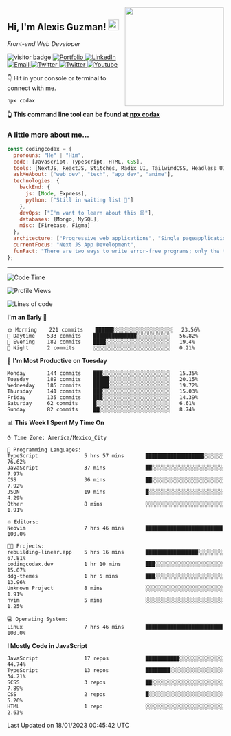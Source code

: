 <img align='right' src="https://media.giphy.com/media/M9gbBd9nbDrOTu1Mqx/giphy.gif" width="230">
<h2>Hi, I'm Alexis Guzman! <img src="https://media.giphy.com/media/hvRJCLFzcasrR4ia7z/giphy.gif" width="25px"></h2>
<p><em>Front-end Web Developer</em></p>

<p>
  <img src="https://visitor-badge.glitch.me/badge?page_id=a12989x.a12989x&left_color=black&right_color=gray" alt="visitor badge"/>
  <a href='https://www.codingcodax.dev/' target='_blank'>
    <img alt='Portfolio' src='https://img.shields.io/badge/Portfolio-black?logo=vercel&style=flat-square'>
  </a>
  <a href='https://linkedin.com/in/codingcodax/' target='_blank'>
    <img alt='LinkedIn' src='https://img.shields.io/badge/LinkedIn-black?logo=LinkedIn&style=flat-square'>
  </a>
  <a href='mailto:codingcodax@gmail.com' target='_blank'>
    <img alt='Email' src='https://img.shields.io/badge/Email-black?logo=Gmail&style=flat-square'>
  </a>
  <a href='https://twitter.com/codingcodax' target='_blank'>
    <img alt='Twitter' src='https://img.shields.io/badge/Twitter-black?logo=Twitter&style=flat-square'>
  </a>
  <a href='https://www.instagram.com/codingcodax/' target='_blank'>
    <img alt='Twitter' src='https://img.shields.io/badge/Instagram-black?logo=Instagram&style=flat-square'>
  </a>
  <a href='https://www.youtube.com/@codingcodax' target='_blank'>
    <img alt='Youtube' src='https://img.shields.io/badge/YouTube-black?logo=Youtube&style=flat-square'>
  </a>
</p>

👇 Hit in your console or terminal to connect with me.

```bash
npx codax
```
**👆 This command line tool can be found at [npx codax](https://github.com/a12989x/npx-codax)**

<h3>A little more about me...</h3>

```javascript
const codingcodax = {
  pronouns: "He" | "Him",
  code: [Javascript, Typescript, HTML, CSS],
  tools: [NextJS, ReactJS, Stitches, Radix UI, TailwindCSS, Headless UI, Prisma],
  askMeAbout: ["web dev", "tech", "app dev", "anime"],
  technologies: {
    backEnd: {
      js: [Node, Express],
      python: ["Still in waiting list 🥲"]
    },
    devOps: ["I'm want to learn about this 😊"],
    databases: [Mongo, MySQL],
    misc: [Firebase, Figma]
  },
  architecture: ["Progressive web applications", "Single pageapplications"],
  currentFocus: "Next JS App Development",
  funFact: "There are two ways to write error-free programs; only the third one works"
};
```

---

<!--START_SECTION:waka-->
![Code Time](http://img.shields.io/badge/Code%20Time-1%2C075%20hrs%206%20mins-blue)

![Profile Views](http://img.shields.io/badge/Profile%20Views-0-blue)

![Lines of code](https://img.shields.io/badge/From%20Hello%20World%20I%27ve%20Written-289%20Thousand%20lines%20of%20code-blue)

**I'm an Early 🐤** 

```text
🌞 Morning    221 commits    ██████░░░░░░░░░░░░░░░░░░░   23.56% 
🌆 Daytime    533 commits    ██████████████░░░░░░░░░░░   56.82% 
🌃 Evening    182 commits    ████░░░░░░░░░░░░░░░░░░░░░   19.4% 
🌙 Night      2 commits      ░░░░░░░░░░░░░░░░░░░░░░░░░   0.21%

```
📅 **I'm Most Productive on Tuesday** 

```text
Monday       144 commits    ███░░░░░░░░░░░░░░░░░░░░░░   15.35% 
Tuesday      189 commits    █████░░░░░░░░░░░░░░░░░░░░   20.15% 
Wednesday    185 commits    █████░░░░░░░░░░░░░░░░░░░░   19.72% 
Thursday     141 commits    ███░░░░░░░░░░░░░░░░░░░░░░   15.03% 
Friday       135 commits    ███░░░░░░░░░░░░░░░░░░░░░░   14.39% 
Saturday     62 commits     █░░░░░░░░░░░░░░░░░░░░░░░░   6.61% 
Sunday       82 commits     ██░░░░░░░░░░░░░░░░░░░░░░░   8.74%

```


📊 **This Week I Spent My Time On** 

```text
⌚︎ Time Zone: America/Mexico_City

💬 Programming Languages: 
TypeScript               5 hrs 57 mins       ███████████████████░░░░░░   76.62% 
JavaScript               37 mins             ██░░░░░░░░░░░░░░░░░░░░░░░   7.97% 
CSS                      36 mins             ██░░░░░░░░░░░░░░░░░░░░░░░   7.92% 
JSON                     19 mins             █░░░░░░░░░░░░░░░░░░░░░░░░   4.29% 
Other                    8 mins              ░░░░░░░░░░░░░░░░░░░░░░░░░   1.91%

🔥 Editors: 
Neovim                   7 hrs 46 mins       █████████████████████████   100.0%

🐱‍💻 Projects: 
rebuilding-linear.app    5 hrs 16 mins       █████████████████░░░░░░░░   67.81% 
codingcodax.dev          1 hr 10 mins        ███░░░░░░░░░░░░░░░░░░░░░░   15.07% 
ddg-themes               1 hr 5 mins         ███░░░░░░░░░░░░░░░░░░░░░░   13.96% 
Unknown Project          8 mins              ░░░░░░░░░░░░░░░░░░░░░░░░░   1.91% 
nvim                     5 mins              ░░░░░░░░░░░░░░░░░░░░░░░░░   1.25%

💻 Operating System: 
Linux                    7 hrs 46 mins       █████████████████████████   100.0%

```

**I Mostly Code in JavaScript** 

```text
JavaScript               17 repos            ███████████░░░░░░░░░░░░░░   44.74% 
TypeScript               13 repos            ████████░░░░░░░░░░░░░░░░░   34.21% 
SCSS                     3 repos             ██░░░░░░░░░░░░░░░░░░░░░░░   7.89% 
CSS                      2 repos             █░░░░░░░░░░░░░░░░░░░░░░░░   5.26% 
HTML                     1 repo              ░░░░░░░░░░░░░░░░░░░░░░░░░   2.63%

```



 Last Updated on 18/01/2023 00:45:42 UTC
<!--END_SECTION:waka-->
